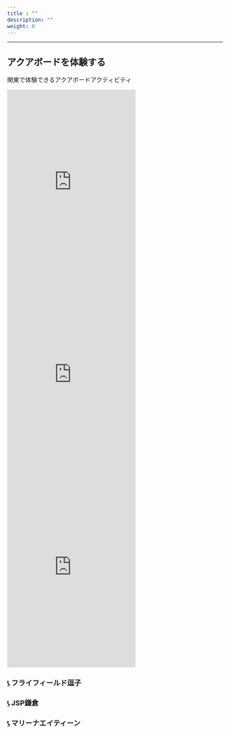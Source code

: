 ```yaml
---
title : ""
description: ""
weight: 0
---
```



<hr id="activity" />
<h2 id="experience">アクアボードを体験する</h2>

関東で体験できるアクアボードアクティビティ


<iframe id="location_map1" class="map" src="https://www.google.com/maps/embed?pb=!1m18!1m12!1m3!1d17831.876712274356!2d139.54783839598667!3d35.29924991650879!2m3!1f0!2f0!3f0!3m2!1i1024!2i768!4f13.1!3m3!1m2!1s0x6018466de4bafa9b%3A0x5f31ccd3657aa086!2z44OV44Op44Kk44OV44Kj44O844Or44OJ6YCX5a2Q!5e0!3m2!1sja!2sjp!4v1570360331899!5m2!1sja!2sjp" frameborder="0" style="border:0;height: 450px;" allowfullscreen=""></iframe>

<iframe id="location_map2" class="map dispnone"  src="https://www.google.com/maps/embed?pb=!1m18!1m12!1m3!1d13636.538198108998!2d139.55185346872906!3d35.300197864254876!2m3!1f0!2f0!3f0!3m2!1i1024!2i768!4f13.1!3m3!1m2!1s0x0%3A0xcd93aad5e87ad65!2z44K444Kn44OD44OI44K544Kt44O844OX44Op44K26Y6M5YCJ!5e0!3m2!1sja!2sjp!4v1570363268935!5m2!1sja!2sjp" frameborder="0" style="border:0;height: 450px;" allowfullscreen=""></iframe>

<iframe id="location_map3" class="map dispnone"  src="https://www.google.com/maps/embed?pb=!1m18!1m12!1m3!1d3251.0285536038705!2d138.8948744146541!3d35.42932268025384!2m3!1f0!2f0!3f0!3m2!1i1024!2i768!4f13.1!3m3!1m2!1s0x0%3A0xdb852c02c2433eec!2z5bGx5Lit5rmW44Oe44Oq44O844OK44Ko44Kk44OG44Kj44O844Oz!5e0!3m2!1sja!2sjp!4v1570363334395!5m2!1sja!2sjp" frameborder="0" style="border:0;height: 450px;" allowfullscreen=""></iframe>

<h3 id="location1" class="location bold"><a class="tel" href="tel:000-000-000">📞</a>   フライフィールド逗子 </h3>
<h3 id="location2" class="location"><a class="tel" href="tel:000-000-000">📞</a>   JSP鎌倉 </h3>
<h3 id="location3" class="location"><a class="tel" href="tel:000-000-000">📞</a>   マリーナエイティーン </h3>



<script>
location1.addEventListener('click', function(e){
    changeBold(location1,location3,location2);
    location_map1.classList.remove('dispnone');
    location_map2.classList.add('dispnone');
    location_map3.classList.add('dispnone');
});
location2.addEventListener('click', function(e){
    changeBold(location2,location1,location3);
    location_map2.classList.remove('dispnone');
    location_map1.classList.add('dispnone');
    location_map3.classList.add('dispnone');
});
location3.addEventListener('click', function(e){
    changeBold(location3,location1,location2);
    location_map3.classList.remove('dispnone');
    location_map1.classList.add('dispnone');
    location_map2.classList.add('dispnone');

});
function changeBold(add,rm1,rm2){
    add.classList.add('bold');
    rm1.classList.remove('bold');
    rm2.classList.remove('bold');
}
</script>


